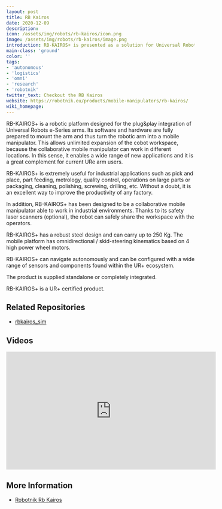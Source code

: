```yaml
---
layout: post
title: RB Kairos
date: 2020-12-09
description:
icon: /assets/img/robots/rb-kairos/icon.png
image: /assets/img/robots/rb-kairos/image.png
introduction: RB-KAIROS+ is presented as a solution for Universal Robots e-Series users
main-class: 'ground'
color: ''
tags:
- 'autonomous'
- 'logistics'
- 'omni'
- 'research'
- 'robotnik'
twitter_text: Checkout the RB Kairos
website: https://robotnik.eu/products/mobile-manipulators/rb-kairos/
wiki_homepage: 
---
```


RB-KAIROS+ is a robotic platform designed for the plug&play integration of Universal Robots e-Series arms. Its software and hardware are fully prepared to mount the arm and thus turn the robotic arm into a mobile manipulator. This allows unlimited expansion of the cobot workspace, because the collaborative mobile manipulator can work in different locations.  In this sense, it enables a wide range of new applications and it is a great complement for current URe arm users.

RB-KAIROS+ is extremely useful for industrial applications such as pick and place, part feeding, metrology, quality control, operations on large parts or packaging, cleaning, polishing, screwing, drilling, etc. Without a doubt, it is an excellent way to improve the productivity of any factory.

In addition, RB-KAIROS+ has been designed to be a collaborative mobile manipulator able to work in industrial environments. Thanks to its safety laser scanners (optional), the robot can safely share the workspace with the operators.

RB-KAIROS+ has a robust steel design and can carry up to 250 Kg. The mobile platform has omnidirectional / skid-steering kinematics based on 4  high power wheel motors.

RB-KAIROS+ can navigate autonomously and can be configured with a wide range of sensors and components found within the UR+ ecosystem.

The product is supplied standalone or completely integrated.

RB-KAIROS+ is a UR+ certified product.

## Related Repositories

 * [rbkairos_sim](https://github.com/RobotnikAutomation/rbkairos_sim)

## Videos

<iframe width="560" height="315" src="https://www.youtube-nocookie.com/embed/EHrEVDRioyU" frameborder="0" allow="accelerometer; autoplay; clipboard-write; encrypted-media; gyroscope; picture-in-picture" allowfullscreen></iframe>

## More Information

 * [ Robotnik Rb Kairos](https://robotnik.eu/products/mobile-manipulators/rb-kairos/)
